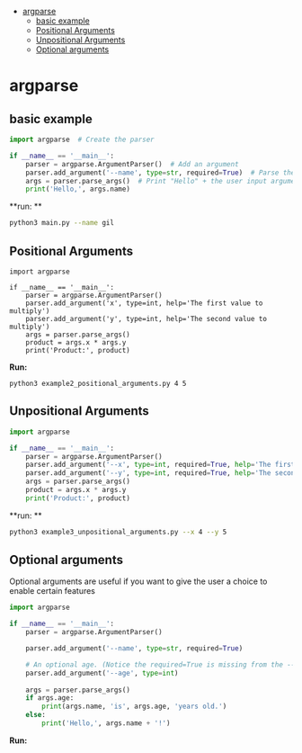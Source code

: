 <!--ts-->
* [argparse](#argparse)
   * [basic example](#basic-example)
   * [Positional Arguments](#positional-arguments)
   * [Unpositional Arguments](#unpositional-arguments)
   * [Optional arguments](#optional-arguments)

<!-- Created by https://github.com/ekalinin/github-markdown-toc -->
<!-- Added by: gil_diy, at: Sat 03 Dec 2022 13:50:32 IST -->

<!--te-->


# argparse

## basic example

```python
import argparse  # Create the parser

if __name__ == '__main__':
    parser = argparse.ArgumentParser()  # Add an argument
    parser.add_argument('--name', type=str, required=True)  # Parse the argument
    args = parser.parse_args()  # Print "Hello" + the user input argument
    print('Hello,', args.name)
```

**run: **
```bash
python3 main.py --name gil
```

## Positional Arguments

```pyhton
import argparse

if __name__ == '__main__':
    parser = argparse.ArgumentParser()
    parser.add_argument('x', type=int, help='The first value to multiply')
    parser.add_argument('y', type=int, help='The second value to multiply')
    args = parser.parse_args()
    product = args.x * args.y
    print('Product:', product)

```

**Run:**

```
python3 example2_positional_arguments.py 4 5
```

## Unpositional Arguments

```python
import argparse

if __name__ == '__main__':
    parser = argparse.ArgumentParser()
    parser.add_argument('--x', type=int, required=True, help='The first value to multiply')
    parser.add_argument('--y', type=int, required=True, help='The second value to multiply')
    args = parser.parse_args()
    product = args.x * args.y
    print('Product:', product)

```

**run: **
```bash
python3 example3_unpositional_arguments.py --x 4 --y 5
```

## Optional arguments

Optional arguments are useful if you want to give the user a choice to enable certain features


```python
import argparse

if __name__ == '__main__':
    parser = argparse.ArgumentParser()

    parser.add_argument('--name', type=str, required=True)

    # An optional age. (Notice the required=True is missing from the --age argument.)
    parser.add_argument('--age', type=int)
    
    args = parser.parse_args()
    if args.age:
        print(args.name, 'is', args.age, 'years old.')
    else:
        print('Hello,', args.name + '!')

```

**Run:**